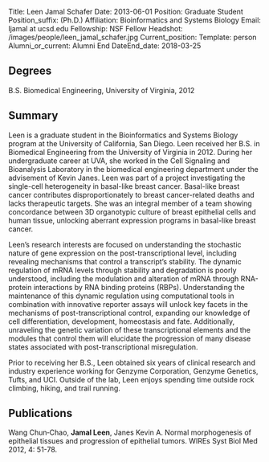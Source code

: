 Title: Leen Jamal Schafer
Date: 2013-06-01
Position: Graduate Student
Position_suffix: (Ph.D.)
Affiliation: Bioinformatics and Systems Biology
Email: ljamal at ucsd.edu
Fellowship: NSF Fellow
Headshot: /images/people/leen_jamal_schafer.jpg
Current_position:
Template: person
Alumni_or_current: Alumni
End DateEnd_date: 2018-03-25
<!-- Status: draft -->

## Degrees

B.S. Biomedical Engineering, University of Virginia, 2012<br>

## Summary

Leen is a graduate student in the Bioinformatics and Systems Biology program at the University of California, San Diego.  Leen received her B.S. in Biomedical Engineering from the University of Virginia in 2012. During her undergraduate career at UVA, she worked in the Cell Signaling and Bioanalysis Laboratory in the biomedical engineering department under the advisement of Kevin Janes. Leen was part of a project investigating the single-cell heterogeneity in basal-like breast cancer. Basal-like breast cancer contributes disproportionately to breast cancer-related deaths and lacks therapeutic targets. She was an integral member of a team showing concordance between 3D organotypic culture of breast epithelial cells and human tissue, unlocking aberrant expression programs in basal-like breast cancer.  

Leen’s research interests are focused on understanding the stochastic nature of gene expression on the post-transcriptional level, including revealing mechanisms that control a transcript’s stability. The dynamic regulation of mRNA levels through stability and degradation is poorly understood, including the modulation and alteration of mRNA through RNA-protein interactions by RNA binding proteins (RBPs). Understanding the maintenance of this dynamic regulation using computational tools in combination with innovative reporter assays will unlock key facets in the mechanisms of post-transcriptional control, expanding our knowledge of cell differentiation, development, homeostasis and fate. Additionally, unraveling the genetic variation of these transcriptional elements and the modules that control them will elucidate the progression of many disease states associated with post-transcriptional misregulation.

Prior to receiving her B.S., Leen obtained six years of clinical research and industry experience working for Genzyme Corporation, Genzyme Genetics, Tufts, and UCI. Outside of the lab, Leen enjoys spending time outside rock climbing, hiking, and trail running.

## Publications
Wang Chun‐Chao, **Jamal Leen**, Janes Kevin A. Normal morphogenesis of epithelial tissues and progression of epithelial tumors. WIREs Syst Biol Med 2012, 4: 51-78.
